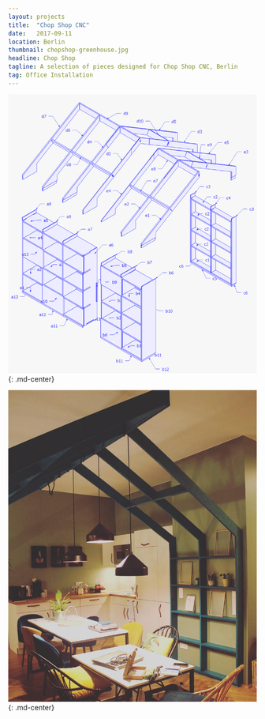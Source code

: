 ```yaml
---
layout: projects
title:  "Chop Shop CNC"
date:   2017-09-11
location: Berlin
thumbnail: chopshop-greenhouse.jpg
headline: Chop Shop
tagline: A selection of pieces designed for Chop Shop CNC, Berlin
tag: Office Installation
---
```


![alt text](/assets/imgs/professional/chopshop-greenhouse-parts.jpg)
{: .md-center}

![alt text](/assets/imgs/professional/chopshop-greenhouse.jpg)
{: .md-center}
